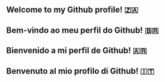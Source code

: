 ## Welcome to my Github profile! 🇿🇦
## Bem-vindo ao meu perfil do Github! 🇧🇷
## Bienvenido a mi perfil de Github! 🇦🇷
## Benvenuto al mio profilo di Github! 🇮🇹
